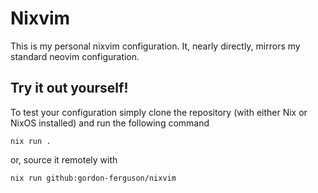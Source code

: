 # Nixvim

This is my personal nixvim configuration. It, nearly directly, mirrors my standard
neovim configuration. 

## Try it out yourself!

To test your configuration simply clone the repository (with either Nix or
 NixOS installed) and run the following command

```
nix run .
```

or, source it remotely with

```
nix run github:gordon-ferguson/nixvim
```
